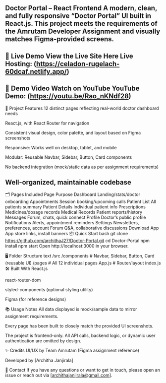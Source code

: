 Doctor Portal – React Frontend
A modern, clean, and fully responsive “Doctor Portal” UI built in React.js. This project meets the requirements of the Amrutam Developer Assignment and visually matches Figma-provided screens.
-------------

🚀 Live Demo
View the Live Site Here
Live Hosting: (https://celadon-rugelach-60dcaf.netlify.app/)
------------

🎥 Demo Video
Watch on YouTube
YouTube Demo: (https://youtu.be/Rao_nKNdf28)
----------

📁 Project Features
12 distinct pages reflecting real-world doctor dashboard needs

React.js, with React Router for navigation

Consistent visual design, color palette, and layout based on Figma screenshots

Responsive: Works well on desktop, tablet, and mobile

Modular: Reusable Navbar, Sidebar, Button, Card components

No backend integration (mock/static data as per assignment requirements)

Well-organized, maintainable codebase
----------------------------------------

🗂️ Pages Included
Page	Purpose
Dashboard	Landing/stats/doctor onboarding
Appointments	Session booking/upcoming calls
Patient List	All patients summary
Patient Details	Individual patient info
Prescriptions	Medicines/dosage records
Medical Records	Patient reports/history
Messages	Forum, chats, quick connect
Profile	Doctor’s public profile
Notifications	Alerts, appointment reminders
Settings	Newsletters, preferences, account
Forum	Q&A, collaborative discussions
Download App	App store links, install banners
📦 Quick Start
bash
git clone https://github.com/archithaJ27/Doctor-Portal.git
cd Doctor-Portal
npm install
npm start
Open http://localhost:3000 in your browser.

🖥️ Folder Structure
text
/src
  /components  # Navbar, Sidebar, Button, Card (reusable UI)
  /pages       # All 12 individual pages
  App.js       # Router/layout
  index.js
🛠️ Built With
React.js

react-router-dom

styled-components (optional styling utility)

Figma (for reference designs)

📚 Usage Notes
All data displayed is mock/sample data to mirror assignment requirements.

Every page has been built to closely match the provided UI screenshots.

The project is frontend-only. All API calls, backend logic, or dynamic user authentication are omitted by design.

✨ Credits
UI/UX by Team Amrutam (Figma assignment reference)

Developed by [Architha Janjirala]

📩 Contact
If you have any questions or want to get in touch, please open an issue or reach out via [archithajanjirala@gmail.com].


